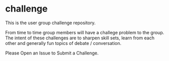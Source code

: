 # challenge
This is the user group challenge repository.

From time to time group members will have a challege problem to the group. The intent of these challenges are to sharpen skill sets, learn from each other and generally fun topics of debate / conversation. 

Please Open an Issue to Submit a Challenge. 
